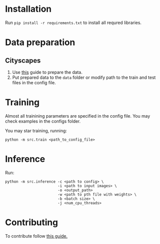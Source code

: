 # Installation

Run `pip install -r requirements.txt` to install all requred libraries.

# Data preparation
## Cityscapes

1. Use [this](https://github.com/ternaus/iglovikov_helper_functions/tree/master/iglovikov_helper_functions/data_processing/cityscapes)
guide to prepare the data.
2. Put prepared data to the `data` folder or modify path to the train and test files in the config file.


# Training
Almost all trainining parameters are specified in the config file. You may check examples in the configs folder.

You may star training, running:

`python -m src.train <path_to_config_file>`

# Inference

Run:

```
python -m src.inference -c <path to config> \
                        -i <path to input images> \
                        -o <output_path> 
                        -w <path to pth file with weights> \
                        -b <batch size> \
                        -j <num_cpu_threads>
```

# Contributing 
To contribute follow [this guide.](docs/contributing.rst)


